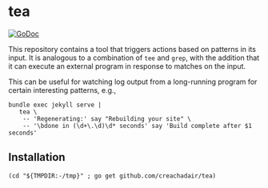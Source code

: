# tea

[![GoDoc](https://img.shields.io/static/v1?label=godoc&message=reference&color=blue)](https://pkg.go.dev/github.com/creachadair/tea)

This repository contains a tool that triggers actions based on patterns in its
input. It is analogous to a combination of `tee` and `grep`, with the addition
that it can execute an external program in response to matches on the input.

This can be useful for watching log output from a long-running program for
certain interesting patterns, e.g.,

```shell
bundle exec jekyll serve |
   tea \
    -- 'Regenerating:' say "Rebuilding your site" \
    -- '\bdone in (\d+\.\d)\d* seconds' say 'Build complete after $1 seconds'
```

## Installation

```shell
(cd "${TMPDIR:-/tmp}" ; go get github.com/creachadair/tea)
```
